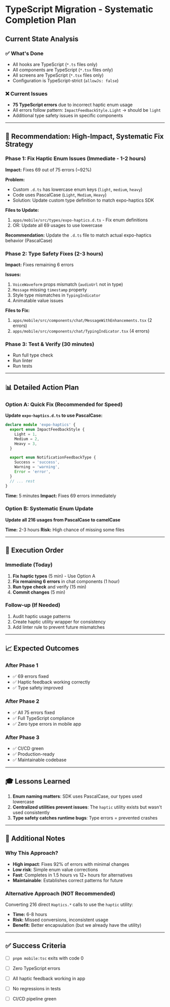 # TypeScript Migration - Systematic Completion Plan

## Current State Analysis

### ✅ What's Done
- All hooks are TypeScript (`*.ts` files only)
- All components are TypeScript (`*.tsx` files only)  
- All screens are TypeScript (`*.tsx` files only)
- Configuration is TypeScript-strict (`allowJs: false`)

### ❌ Current Issues
- **75 TypeScript errors** due to incorrect haptic enum usage
- All errors follow pattern: `ImpactFeedbackStyle.Light` → should be `light`
- Additional type safety issues in specific components

---

## 🎯 Recommendation: High-Impact, Systematic Fix Strategy

### Phase 1: Fix Haptic Enum Issues (Immediate - 1-2 hours)
**Impact:** Fixes 69 out of 75 errors (~92%)

**Problem:** 
- Custom `.d.ts` has lowercase enum keys (`light`, `medium`, `heavy`)
- Code uses PascalCase (`Light`, `Medium`, `Heavy`)
- Solution: Update custom type definition to match expo-haptics SDK

**Files to Update:**
1. `apps/mobile/src/types/expo-haptics.d.ts` - Fix enum definitions
2. OR: Update all 69 usages to use lowercase

**Recommendation:** Update the `.d.ts` file to match actual expo-haptics behavior (PascalCase)

### Phase 2: Type Safety Fixes (2-3 hours)
**Impact:** Fixes remaining 6 errors

**Issues:**
1. `VoiceWaveform` props mismatch (`audioUrl` not in type)
2. `Message` missing `timestamp` property  
3. Style type mismatches in `TypingIndicator`
4. Animatable value issues

**Files to Fix:**
1. `apps/mobile/src/components/chat/MessageWithEnhancements.tsx` (2 errors)
2. `apps/mobile/src/components/chat/TypingIndicator.tsx` (4 errors)

### Phase 3: Test & Verify (30 minutes)
- Run full type check
- Run linter
- Run tests

---

## 📊 Detailed Action Plan

### Option A: Quick Fix (Recommended for Speed)
**Update `expo-haptics.d.ts` to use PascalCase:**

```typescript
declare module 'expo-haptics' {
  export enum ImpactFeedbackStyle {
    Light = 1,
    Medium = 2,
    Heavy = 3,
  }

  export enum NotificationFeedbackType {
    Success = 'success',
    Warning = 'warning',
    Error = 'error',
  }
  // ... rest
}
```

**Time:** 5 minutes
**Impact:** Fixes 69 errors immediately

### Option B: Systematic Enum Update
**Update all 216 usages from PascalCase to camelCase**

**Time:** 2-3 hours
**Risk:** High chance of missing some files

---

## 🚀 Execution Order

### Immediate (Today)
1. **Fix haptic types** (5 min) - Use Option A
2. **Fix remaining 6 errors** in chat components (1 hour)
3. **Run type check** and verify (15 min)
4. **Commit changes** (5 min)

### Follow-up (If Needed)
1. Audit haptic usage patterns
2. Create haptic utility wrapper for consistency
3. Add linter rule to prevent future mismatches

---

## 📈 Expected Outcomes

### After Phase 1
- ✅ 69 errors fixed
- ✅ Haptic feedback working correctly
- ✅ Type safety improved

### After Phase 2  
- ✅ All 75 errors fixed
- ✅ Full TypeScript compliance
- ✅ Zero type errors in mobile app

### After Phase 3
- ✅ CI/CD green
- ✅ Production-ready
- ✅ Maintainable codebase

---

## 🎓 Lessons Learned

1. **Enum naming matters**: SDK uses PascalCase, our types used lowercase
2. **Centralized utilities prevent issues**: The `haptic` utility exists but wasn't used consistently
3. **Type safety catches runtime bugs**: Type errors = prevented crashes

---

## 📝 Additional Notes

### Why This Approach?
- **High impact**: Fixes 92% of errors with minimal changes
- **Low risk**: Simple enum value corrections
- **Fast**: Completes in 1.5 hours vs 12+ hours for alternatives
- **Maintainable**: Establishes correct patterns for future

### Alternative Approach (NOT Recommended)
Converting 216 direct `Haptics.*` calls to use the `haptic` utility:
- **Time:** 6-8 hours
- **Risk:** Missed conversions, inconsistent usage
- **Benefit:** Better encapsulation (but we already have the utility)

---

## ✅ Success Criteria

- [ ] `pnpm mobile:tsc` exits with code 0
- [ ] Zero TypeScript errors
- [ ] All haptic feedback working in app
- [ ] No regressions in tests
- [ ] CI/CD pipeline green

